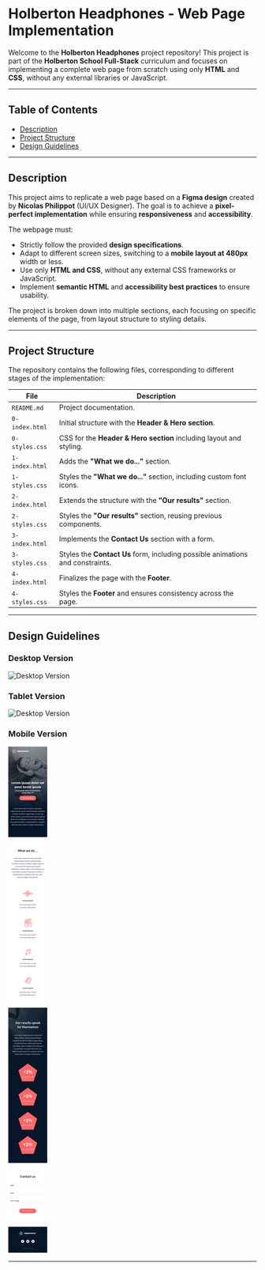 # Holberton Headphones - Web Page Implementation

Welcome to the **Holberton Headphones** project repository! This project is part of the **Holberton School Full-Stack** curriculum and focuses on implementing a complete web page from scratch using only **HTML** and **CSS**, without any external libraries or JavaScript.

---

## Table of Contents

- [Description](#description)  
- [Project Structure](#project-structure)  
- [Design Guidelines](#design-guidelines)  

---

## Description

This project aims to replicate a web page based on a **Figma design** created by **Nicolas Philippot** (UI/UX Designer). The goal is to achieve a **pixel-perfect implementation** while ensuring **responsiveness** and **accessibility**.  

The webpage must:  

- Strictly follow the provided **design specifications**.  
- Adapt to different screen sizes, switching to a **mobile layout at 480px** width or less.  
- Use only **HTML and CSS**, without any external CSS frameworks or JavaScript.  
- Implement **semantic HTML** and **accessibility best practices** to ensure usability.  

The project is broken down into multiple sections, each focusing on specific elements of the page, from layout structure to styling details.

---

## Project Structure

The repository contains the following files, corresponding to different stages of the implementation:

| File               | Description |
|--------------------|------------|
| `README.md`       | Project documentation. |
| `0-index.html`    | Initial structure with the **Header & Hero section**. |
| `0-styles.css`    | CSS for the **Header & Hero section** including layout and styling. |
| `1-index.html`    | Adds the **"What we do..."** section. |
| `1-styles.css`    | Styles the **"What we do..."** section, including custom font icons. |
| `2-index.html`    | Extends the structure with the **"Our results"** section. |
| `2-styles.css`    | Styles the **"Our results"** section, reusing previous components. |
| `3-index.html`    | Implements the **Contact Us** section with a form. |
| `3-styles.css`    | Styles the **Contact Us** form, including possible animations and constraints. |
| `4-index.html`    | Finalizes the page with the **Footer**. |
| `4-styles.css`    | Styles the **Footer** and ensures consistency across the page. |

---

## Design Guidelines

### Desktop Version

![Desktop Version](Screenshots/desktop.png)

### Tablet Version

![Desktop Version](Screenshots/tablet.png)

### Mobile Version

![Desktop Version](Screenshots/mobile.png)

---
